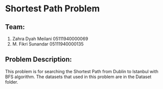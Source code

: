 # Shortest Path Problem

## Team:
1. Zahra Dyah Meilani           05111940000069
2. M. Fikri Sunandar            05111940000135

## Problem Description:
This problem is for searching the Shortest Path from Dublin to Istanbul with BFS algorithm. The datasets that used in this problem are in the Dataset folder.